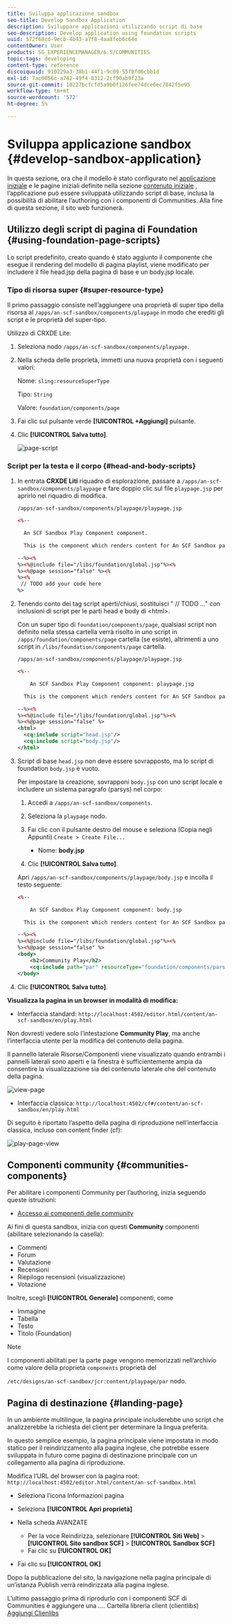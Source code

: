 ```yaml
---
title: Sviluppa applicazione sandbox
seo-title: Develop Sandbox Application
description: Sviluppare applicazioni utilizzando script di base
seo-description: Develop application using foundation scripts
uuid: 572f68cd-9ecb-4b43-a7f8-4aa8feb6c64e
contentOwner: User
products: SG_EXPERIENCEMANAGER/6.5/COMMUNITIES
topic-tags: developing
content-type: reference
discoiquuid: 910229a3-38b1-44f1-9c09-55f8fd6cbb1d
exl-id: 7ac0056c-a742-49f4-8312-2cf90ab9f23a
source-git-commit: 10227bcfcfd5a9b0f126fee74dce6ec7842f5e95
workflow-type: tm+mt
source-wordcount: '572'
ht-degree: 5%

---
```


# Sviluppa applicazione sandbox  {#develop-sandbox-application}

In questa sezione, ora che il modello è stato configurato nel [applicazione iniziale](initial-app.md) e le pagine iniziali definite nella sezione [contenuto iniziale](initial-content.md) , l’applicazione può essere sviluppata utilizzando script di base, inclusa la possibilità di abilitare l’authoring con i componenti di Communities. Alla fine di questa sezione, il sito web funzionerà.

## Utilizzo degli script di pagina di Foundation {#using-foundation-page-scripts}

Lo script predefinito, creato quando è stato aggiunto il componente che esegue il rendering del modello di pagina playlist, viene modificato per includere il file head.jsp della pagina di base e un body.jsp locale.

### Tipo di risorsa super {#super-resource-type}

Il primo passaggio consiste nell’aggiungere una proprietà di super tipo della risorsa al `/apps/an-scf-sandbox/components/playpage` in modo che erediti gli script e le proprietà del super-tipo.

Utilizzo di CRXDE Lite:

1. Seleziona nodo `/apps/an-scf-sandbox/components/playpage`.
1. Nella scheda delle proprietà, immetti una nuova proprietà con i seguenti valori:

   Nome: `sling:resourceSuperType`

   Tipo: `String`

   Valore: `foundation/components/page`

1. Fai clic sul pulsante verde **[!UICONTROL +Aggiungi]** pulsante.
1. Clic **[!UICONTROL Salva tutto]**.

   ![page-script](assets/page-script.png)

### Script per la testa e il corpo {#head-and-body-scripts}

1. In entrata **CRXDE Liti** riquadro di esplorazione, passare a `/apps/an-scf-sandbox/components/playpage` e fare doppio clic sul file `playpage.jsp` per aprirlo nel riquadro di modifica.

   `/apps/an-scf-sandbox/components/playpage/playpage.jsp`

   ```xml
   <%--
   
     An SCF Sandbox Play Component component.
   
     This is the component which renders content for An SCF Sandbox page.
   
   --%><%
   %><%@include file="/libs/foundation/global.jsp"%><%
   %><%@page session="false" %><%
   %><%
    // TODO add your code here
   %>
   ```

1. Tenendo conto dei tag script aperti/chiusi, sostituisci &quot; // TODO ...&quot; con inclusioni di script per le parti head e body di &lt;html>.

   Con un super tipo di `foundation/components/page`, qualsiasi script non definito nella stessa cartella verrà risolto in uno script in `/apps/foundation/components/page` cartella (se esiste), altrimenti a uno script in `/libs/foundation/components/page` cartella.

   `/apps/an-scf-sandbox/components/playpage/playpage.jsp`

   ```xml
   <%--
   
       An SCF Sandbox Play Component component: playpage.jsp
   
     This is the component which renders content for An SCF Sandbox page.
   
   --%><%
   %><%@include file="/libs/foundation/global.jsp"%><%
   %><%@page session="false" %>
   <html>
     <cq:include script="head.jsp"/>
     <cq:include script="body.jsp"/>
   </html>
   ```

1. Script di base `head.jsp` non deve essere sovrapposto, ma lo script di foundation `body.jsp` è vuoto.

   Per impostare la creazione, sovrapponi `body.jsp` con uno script locale e includere un sistema paragrafo (parsys) nel corpo:

   1. Accedi a `/apps/an-scf-sandbox/components`.
   1. Seleziona la `playpage` nodo.
   1. Fai clic con il pulsante destro del mouse e seleziona (Copia negli Appunti) `Create > Create File...`

      * Nome: **body.jsp**

   1. Clic **[!UICONTROL Salva tutto]**.

   Apri `/apps/an-scf-sandbox/components/playpage/body.jsp` e incolla il testo seguente:

   ```xml
   <%--
   
       An SCF Sandbox Play Component component: body.jsp
   
     This is the component which renders content for An SCF Sandbox page.
   
   --%><%
   %><%@include file="/libs/foundation/global.jsp"%><%
   %><%@page session="false" %>
   <body>
       <h2>Community Play</h2>
       <cq:include path="par" resourceType="foundation/components/parsys" />
   </body>
   ```

1. Clic **[!UICONTROL Salva tutto]**.

**Visualizza la pagina in un browser in modalità di modifica:**

* Interfaccia standard: `http://localhost:4502/editor.html/content/an-scf-sandbox/en/play.html`

Non dovresti vedere solo l’intestazione **Community Play**, ma anche l’interfaccia utente per la modifica del contenuto della pagina.

Il pannello laterale Risorse/Componenti viene visualizzato quando entrambi i pannelli laterali sono aperti e la finestra è sufficientemente ampia da consentire la visualizzazione sia del contenuto laterale che del contenuto della pagina.

![view-page](assets/view-page.png)

* Interfaccia classica: `http://localhost:4502/cf#/content/an-scf-sandbox/en/play.html`

Di seguito è riportato l’aspetto della pagina di riproduzione nell’interfaccia classica, incluso con content finder (cf):

![play-page-view](assets/play-page-view.png)

## Componenti community {#communities-components}

Per abilitare i componenti Community per l’authoring, inizia seguendo queste istruzioni:

* [Accesso ai componenti delle community](basics.md#accessing-communities-components)

Ai fini di questa sandbox, inizia con questi **Community** componenti (abilitare selezionando la casella):

* Commenti
* Forum
* Valutazione
* Recensioni
* Riepilogo recensioni (visualizzazione)
* Votazione

Inoltre, scegli **[!UICONTROL Generale]** componenti, come

* Immagine
* Tabella
* Testo
* Titolo (Foundation)

>[!NOTE]
>
>I componenti abilitati per la parte page vengono memorizzati nell’archivio come valore della proprietà `components` proprietà del
>
>`/etc/designs/an-scf-sandbox/jcr:content/playpage/par` nodo.

## Pagina di destinazione {#landing-page}

In un ambiente multilingue, la pagina principale includerebbe uno script che analizzerebbe la richiesta del client per determinare la lingua preferita.

In questo semplice esempio, la pagina principale viene impostata in modo statico per il reindirizzamento alla pagina inglese, che potrebbe essere sviluppata in futuro come pagina di destinazione principale con un collegamento alla pagina di riproduzione.

Modifica l’URL del browser con la pagina root: `http://localhost:4502/editor.html/content/an-scf-sandbox.html`

* Seleziona l’icona Informazioni pagina
* Seleziona **[!UICONTROL Apri proprietà]**
* Nella scheda AVANZATE

   * Per la voce Reindirizza, selezionare **[!UICONTROL Siti Web]** > **[!UICONTROL Sito sandbox SCF]** > **[!UICONTROL Sandbox SCF]**
   * Fai clic su **[!UICONTROL OK]**

* Fai clic su **[!UICONTROL OK]**

Dopo la pubblicazione del sito, la navigazione nella pagina principale di un’istanza Publish verrà reindirizzata alla pagina inglese.

L’ultimo passaggio prima di riprodurlo con i componenti SCF di Communities è aggiungere una .... Cartella libreria client (clientlibs) [Aggiungi Clienlibs](add-clientlibs.md)
